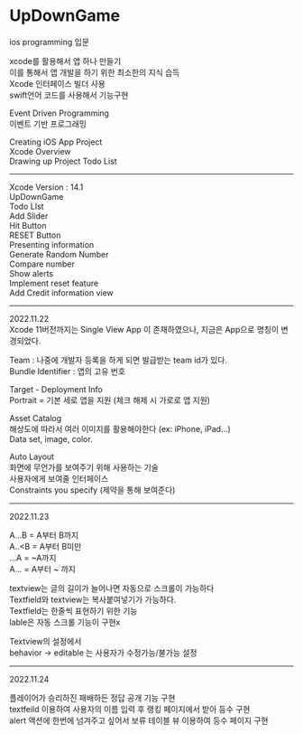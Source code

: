 # UpDownGame

ios programming 입문   
   
xcode를 활용해서 앱 하나 만들기   
이를 통해서 앱 개발을 하기 위한 최소한의 지식 습득   
Xcode 인터페이스 빌더 사용   
swift언어 코드를 사용해서 기능구현   
   
Event Driven Programming   
이벤트 기반 프로그래밍   
   
Creating iOS App Project   
Xcode Overview   
Drawing up Project Todo List   
***   
Xcode Version : 14.1   
UpDownGame   
Todo LIst   
Add Slider   
Hit Button   
RESET Button   
Presenting information   
Generate Random Number   
Compare number   
Show alerts   
Implement reset feature   
Add Credit information view   
***
2022.11.22   
Xcode 11버전까지는 Single View App 이 존재하였으나, 지금은 App으로 명칭이 변경되었다.   
   
Team : 나중에 개발자 등록을 하게 되면 발급받는 team id가 있다.   
Bundle Identifier : 앱의 고유 번호   
   
Target - Deployment Info   
Portrait = 	기본 세로 앱을 지원 (체크 해제 시 가로로 앱 지원)   
   
Asset Catalog   
해상도에 따라서 여러 이미지를 활용해야한다 (ex: iPhone, iPad…)   
Data set, image, color.     
   
Auto Layout   
화면에 무언가를 보여주기 위해 사용하는 기술   
사용자에게 보여줄 인터페이스   
Constraints you specify (제약을 통해 보여준다)   

***
2022.11.23   
   
A…B = A부터 B까지   
A..<B = A부터 B미만   
…A = ~A까지   
A… = A부터 ~ 까지   
   
   
textview는 글의 길이가 늘어나면 자동으로 스크롤이 가능하다   
Textfield와 textview는 복사붙여넣기가 가능하다.   
Textfield는 한줄씩 표현하기 위한 기능   
lable은 자동 스크롤 기능이 구현x   
   
Textview의 설정에서    
behavior -> editable 는 사용자가 수정가능/불가능 설정   

***
2022.11.24   
   
플레이어가 승리하진 패배하든 정답 공개 기능 구현   
textfeild 이용하여 사용자의 이름 입력 후 랭킹 페이지에서 받아 등수 구현   
alert 액션에 한번에 넘겨주고 싶어서 보류
테이블 뷰 이용하여 등수 페이지 구현   

  
